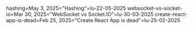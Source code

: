 hashing=May 3, 2025="Hashing"=lu-22-05-2025
websocket-vs-socket-io=Mar 30, 2025="WebSocket vs Socket.IO"=lu-30-03-2025
create-react-app-is-dead=Feb 25, 2025="Create React App is dead"=lu-25-02-2025
